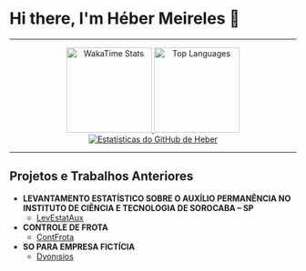 # Hi there, I'm Héber Meireles 👋

<div align="center">

---

<a href="https://github.com/HeberMartins">
  <img height="150em" src="https://github-readme-stats-one-khaki-96.vercel.app/api/wakatime?username=HeberMartins&theme=transparent&hide_border=true&layout=compact" alt="WakaTime Stats" />
</a>
<a href="https://github.com/HeberMartins">
  <img height="150em" src="https://github-readme-stats-one-khaki-96.vercel.app/api/top-langs/?username=HeberMartins&theme=transparent&hide_border=true&layout=compact" alt="Top Languages" />
</a>

<br>

<a href="https://github.com/HeberMartins">
  <img src="https://github-readme-stats-one-khaki-96.vercel.app/api?username=HeberMartins&show_icons=true&theme=transparent&hide_border=true&include_all_commits=true&count_private=true" alt="Estatísticas do GitHub de Heber" />
</a>

---

</div>

## Projetos e Trabalhos Anteriores

- **LEVANTAMENTO ESTATÍSTICO SOBRE O AUXÍLIO PERMANÊNCIA NO
INSTITUTO DE CIÊNCIA E TECNOLOGIA DE SOROCABA – SP**
  - [LevEstatAux](https://github.com/user-attachments/files/17578614/CIC22ago2023.pdf)
- **CONTROLE DE FROTA**
  - [ContFrota](https://github.com/user-attachments/files/18188763/Grupo.4.-.Controle.de.Frota.pdf)
- **SO PARA EMPRESA FICTÍCIA**
  - [Dyonιsios](https://github.com/user-attachments/files/20874264/DocumentacaoSO-Empresa.pdf)
